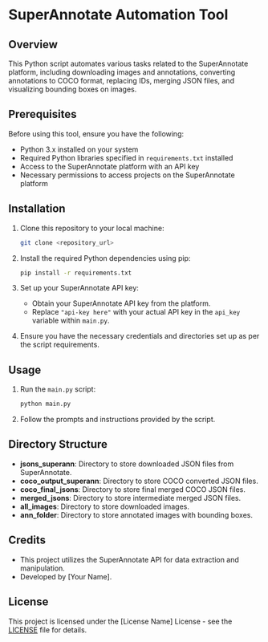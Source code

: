 # SuperAnnotate Automation Tool

## Overview

This Python script automates various tasks related to the SuperAnnotate platform, including downloading images and annotations, converting annotations to COCO format, replacing IDs, merging JSON files, and visualizing bounding boxes on images.

## Prerequisites

Before using this tool, ensure you have the following:

- Python 3.x installed on your system
- Required Python libraries specified in `requirements.txt` installed
- Access to the SuperAnnotate platform with an API key
- Necessary permissions to access projects on the SuperAnnotate platform

## Installation

1. Clone this repository to your local machine:

    ```bash
    git clone <repository_url>
    ```

2. Install the required Python dependencies using pip:

    ```bash
    pip install -r requirements.txt
    ```

3. Set up your SuperAnnotate API key:
   
   - Obtain your SuperAnnotate API key from the platform.
   - Replace `"api-key here"` with your actual API key in the `api_key` variable within `main.py`.

4. Ensure you have the necessary credentials and directories set up as per the script requirements.

## Usage

1. Run the `main.py` script:

    ```bash
    python main.py
    ```

2. Follow the prompts and instructions provided by the script.

## Directory Structure

- **jsons_superann**: Directory to store downloaded JSON files from SuperAnnotate.
- **coco_output_superann**: Directory to store COCO converted JSON files.
- **coco_final_jsons**: Directory to store final merged COCO JSON files.
- **merged_jsons**: Directory to store intermediate merged JSON files.
- **all_images**: Directory to store downloaded images.
- **ann_folder**: Directory to store annotated images with bounding boxes.

## Credits

- This project utilizes the SuperAnnotate API for data extraction and manipulation.
- Developed by [Your Name].

## License

This project is licensed under the [License Name] License - see the [LICENSE](LICENSE) file for details.
